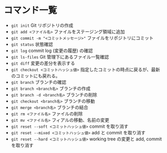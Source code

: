 # コマンド一覧

- `git init` Git リポジトリの作成
- `git add <ファイル名>` ファイルをステージング領域に追加 
- `git commit -m "<コミットメッセージ>"` ファイルをリポジトリにコミット 
- `git status` 状態確認
- `git log` commit log (変更の履歴) の確認
- `git ls-files` Git 管理下にあるファイル一覧確認
- `git diff` 変更の差分を表示する
- `git checkout <コミットハッシュ値>` 指定したコミットの時点に戻るが、最新のコミットにも戻れる。
- `git branch` ブランチの確認
- `git branch <branch名>` ブランチの作成
- `git branch -d <branch名>` ブランチの削除
- `git checkout <branch名>` ブランチの移動
- `git merge <branch名>` ブランチの結合
- `git rm <ファイル名>` ファイルの削除
- `git mv <ファイル名>` フィアルの移動、名前の変更
- `git reset --soft <コミットハッシュ値>` commit を取り消す
- `git reset --mixed <コミットハッシュ値>` add と commit を取り消す
- `git reset --hard <コミットハッシュ値>` working tree の変更と add, commit を取り消す
